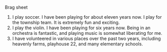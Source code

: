 Brag sheet

1. I play soccer. I have been playing for about eleven years now. I play for the township team. It is extremely fun and exciting.
2. I play the violin. I have been playing for six years now. Being in an orchestra is fantastic, and playing music is somewhat liberating for me.
3. I have volunteered in various places over the past two years, including heavenly farms, playhouse 22, and many elementary schools. 
